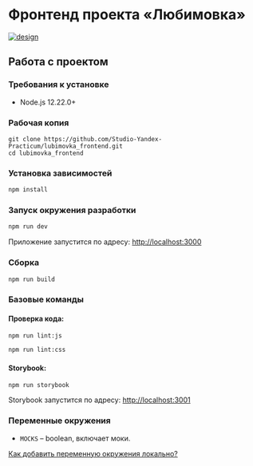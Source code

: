 # Фронтенд проекта «Любимовка»

[![design](https://img.shields.io/badge/%D0%BC%D0%B0%D0%BA%D0%B5%D1%82-fligma-green)](https://www.figma.com/file/zpyHTGb3aKiAbpJJoIVqQ2/lubimovka?node-id=422%3A4070)

## Работа с проектом

### Требования к установке

- Node.js 12.22.0+

### Рабочая копия

```
git clone https://github.com/Studio-Yandex-Practicum/lubimovka_frontend.git
cd lubimovka_frontend
```

### Установка зависимостей

```bash
npm install
```

### Запуск окружения разработки

```bash
npm run dev
```
Приложение запустится по адресу: [http://localhost:3000](http://localhost:3000)

### Сборка

```bash
npm run build
```

### Базовые команды

#### Проверка кода:

```bash
npm run lint:js
```

```bash
npm run lint:css
```

#### Storybook:

```bash
npm run storybook
```
Storybook запустится по адресу: [http://localhost:3001](http://localhost:3001)

### Переменные окружения

- `MOCKS` – boolean, включает моки.

[Как добавить переменную окружения локально?](https://nextjs.org/docs/basic-features/environment-variables)

